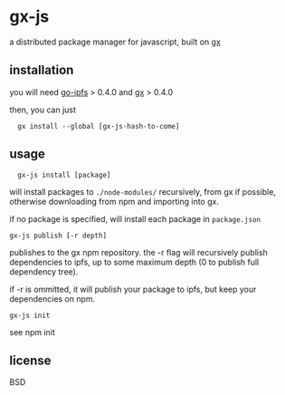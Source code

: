 # gx-js

a distributed package manager for javascript, built on [gx](https://github.com/whyrusleeping/gx)

## installation

you will need [go-ipfs](https://github.com/ipfs/go-ipfs) > 0.4.0 and [gx](https://github.com/whyrusleeping/gx) > 0.4.0

then, you can just

      gx install --global [gx-js-hash-to-come]

## usage

      gx-js install [package]
    
will install packages to `./node-modules/` recursively, from gx if possible, otherwise downloading from npm and importing into gx.

if no package is specified, will install each package in `package.json`
    
    gx-js publish [-r depth]
    
publishes to the gx npm repository. the -r flag will recursively publish dependencies to ipfs, up to some maximum depth (0 to publish full dependency tree).
    
if -r is ommitted, it will publish your package to ipfs, but keep your dependencies on npm.
    
    gx-js init 

see npm init

## license

BSD
